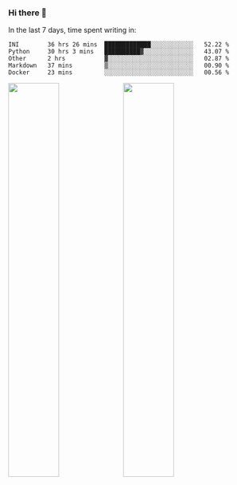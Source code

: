 ### Hi there 👋

In the last 7 days, time spent writing in:

<!--START_SECTION:waka-->
```text
INI        36 hrs 26 mins  █████████████░░░░░░░░░░░░   52.22 % 
Python     30 hrs 3 mins   ██████████▓░░░░░░░░░░░░░░   43.07 % 
Other      2 hrs           ▓░░░░░░░░░░░░░░░░░░░░░░░░   02.87 % 
Markdown   37 mins         ▒░░░░░░░░░░░░░░░░░░░░░░░░   00.90 % 
Docker     23 mins         ░░░░░░░░░░░░░░░░░░░░░░░░░   00.56 % 
```
<!--END_SECTION:waka-->

<img src="https://wakatime.com/share/@jimtje/5d0c92de-08f8-4a72-8f2f-6a9693d1e318.svg" width=45% height=45%> <img src="https://wakatime.com/share/@jimtje/501498ae-bda5-4da7-a89d-b40bcdd5556d.svg" width=45% height=45%>
